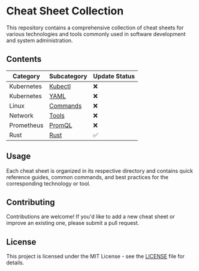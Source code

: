 # Cheat Sheet Collection

This repository contains a comprehensive collection of cheat sheets for various technologies and tools commonly used in software development and system administration.

## Contents

| Category | Subcategory | Update Status |
|----------|-------------|---------------|
| Kubernetes | [Kubectl](docs/Kubernetes/KUBECTL.md) | ❌ |
| Kubernetes | [YAML](docs/Kubernetes/YAML.md) | ❌ |
| Linux | [Commands](docs/Linux/README.md) | ❌ |
| Network | [Tools](docs/Network/TOOLS.md) | ❌ |
| Prometheus | [PromQL](docs/Prometheus/PromQL.md) | ❌ |
| Rust| [Rust](docs/Rust/README.md) | ✅ |

## Usage

Each cheat sheet is organized in its respective directory and contains quick reference guides, common commands, and best practices for the corresponding technology or tool.

## Contributing

Contributions are welcome! If you'd like to add a new cheat sheet or improve an existing one, please submit a pull request.

## License

This project is licensed under the MIT License - see the [LICENSE](LICENSE) file for details.
